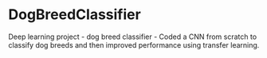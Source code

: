 # DogBreedClassifier
Deep learning project - dog breed classifier - Coded a CNN from scratch to classify dog breeds and then improved performance using transfer learning. 
